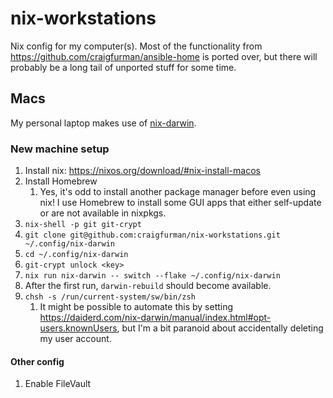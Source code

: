 # nix-workstations

Nix config for my computer(s). Most of the functionality from
<https://github.com/craigfurman/ansible-home> is ported over, but there will
probably be a long tail of unported stuff for some time.

## Macs

My personal laptop makes use of
[nix-darwin](https://github.com/LnL7/nix-darwin).

### New machine setup

1. Install nix: <https://nixos.org/download/#nix-install-macos>
1. Install Homebrew
   1. Yes, it's odd to install another package manager before even using nix! I
      use Homebrew to install some GUI apps that either self-update or are not
      available in nixpkgs.
1. `nix-shell -p git git-crypt`
1. `git clone git@github.com:craigfurman/nix-workstations.git ~/.config/nix-darwin`
1. `cd ~/.config/nix-darwin`
1. `git-crypt unlock <key>`
1. `nix run nix-darwin -- switch --flake ~/.config/nix-darwin`
1. After the first run, `darwin-rebuild` should become available.
1. `chsh -s /run/current-system/sw/bin/zsh`
   1. It might be possible to automate this by setting
      https://daiderd.com/nix-darwin/manual/index.html#opt-users.knownUsers, but
      I'm a bit paranoid about accidentally deleting my user account.

#### Other config

1. Enable FileVault
